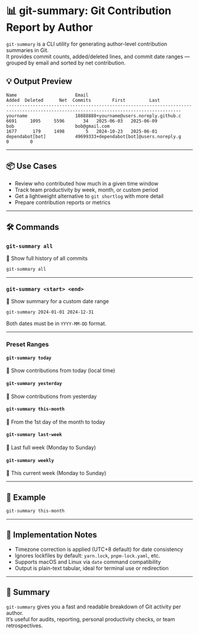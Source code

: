 # 📊 git-summary: Git Contribution Report by Author

`git-summary` is a CLI utility for generating author-level contribution summaries in Git.  
It provides commit counts, added/deleted lines, and commit date ranges — grouped by email and sorted by net contribution.

## 💡 Output Preview

```
Name                      Email                                       Added  Deleted      Net  Commits        First         Last
----------------------------------------------------------------------------------------------------------------------------------------
yourname                  10888888+yourname@users.noreply.github.c     6691     1095     5596       34   2025-06-03   2025-06-09
bob                       bob@gmail.com                                1677      179     1498        5   2024-10-23   2025-06-01
dependabot[bot]           49699333+dependabot[bot]@users.noreply.g                          0        0
```

---

## 📦 Use Cases

- Review who contributed how much in a given time window
- Track team productivity by week, month, or custom period
- Get a lightweight alternative to `git shortlog` with more detail
- Prepare contribution reports or metrics

---

## 🛠 Commands

### `git-summary all`

📅 Show full history of all commits

```bash
git-summary all
```

---

### `git-summary <start> <end>`

📅 Show summary for a custom date range

```bash
git-summary 2024-01-01 2024-12-31
```

Both dates must be in `YYYY-MM-DD` format.

---

### Preset Ranges

#### `git-summary today`

📅 Show contributions from today (local time)

#### `git-summary yesterday`

📅 Show contributions from yesterday

#### `git-summary this-month`

📅 From the 1st day of the month to today

#### `git-summary last-week`

📅 Last full week (Monday to Sunday)

#### `git-summary weekly`

📅 This current week (Monday to Sunday)

---

## 🧪 Example

```bash
git-summary this-month
```

---

## 🧱 Implementation Notes

- Timezone correction is applied (UTC+8 default) for date consistency
- Ignores lockfiles by default: `yarn.lock`, `pnpm-lock.yaml`, etc.
- Supports macOS and Linux via `date` command compatibility
- Output is plain-text tabular, ideal for terminal use or redirection

---

## 🧠 Summary

`git-summary` gives you a fast and readable breakdown of Git activity per author.  
It’s useful for audits, reporting, personal productivity checks, or team retrospectives.
